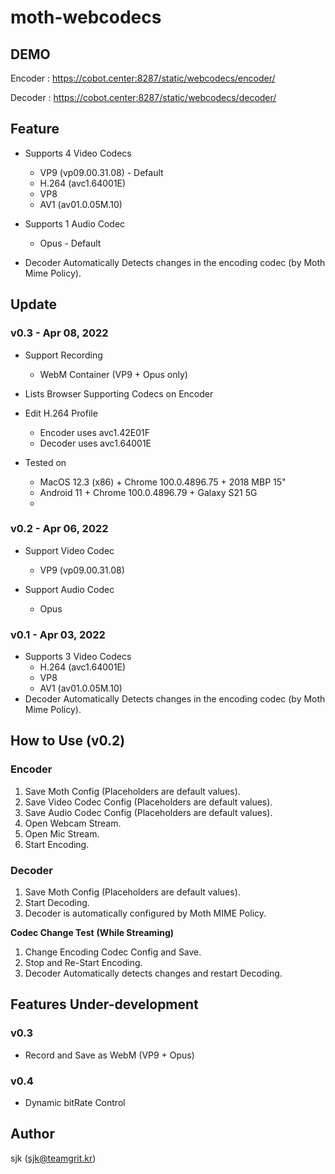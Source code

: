 # moth-webcodecs

## DEMO

Encoder : <https://cobot.center:8287/static/webcodecs/encoder/>

Decoder : <https://cobot.center:8287/static/webcodecs/decoder/>

## Feature

- Supports 4 Video Codecs
  - VP9 (vp09.00.31.08) - Default
  - H.264 (avc1.64001E)
  - VP8
  - AV1 (av01.0.05M.10)

- Supports 1 Audio Codec
  - Opus - Default

- Decoder Automatically Detects changes in the encoding codec (by Moth Mime Policy).

## Update

### v0.3 - Apr 08, 2022

- Support Recording
  - WebM Container (VP9 + Opus only)

- Lists Browser Supporting Codecs on Encoder

- Edit H.264 Profile
  - Encoder uses avc1.42E01F
  - Decoder uses avc1.64001E

- Tested on
  - MacOS 12.3 (x86) + Chrome 100.0.4896.75 + 2018 MBP 15"
  - Android 11 + Chrome 100.0.4896.79 + Galaxy S21 5G
  - 

### v0.2 - Apr 06, 2022

- Support Video Codec
  - VP9 (vp09.00.31.08)

- Support Audio Codec
  - Opus

### v0.1 - Apr 03, 2022

- Supports 3 Video Codecs
  - H.264 (avc1.64001E)
  - VP8
  - AV1 (av01.0.05M.10)
- Decoder Automatically Detects changes in the encoding codec (by Moth Mime Policy).

## How to Use (v0.2)

### Encoder

1. Save Moth Config (Placeholders are default values).
2. Save Video Codec Config (Placeholders are default values).
3. Save Audio Codec Config (Placeholders are default values).
4. Open Webcam Stream.
5. Open Mic Stream.
6. Start Encoding.

### Decoder

1. Save Moth Config (Placeholders are default values).
2. Start Decoding.
3. Decoder is automatically configured by Moth MIME Policy.

**Codec Change Test** **(While Streaming)**

1. Change Encoding Codec Config and Save.
2. Stop and Re-Start Encoding.
3. Decoder Automatically detects changes and restart Decoding.

## Features Under-development

### v0.3

- Record and Save as WebM (VP9 + Opus)

### v0.4

- Dynamic bitRate Control

## Author

sjk (sjk@teamgrit.kr)
